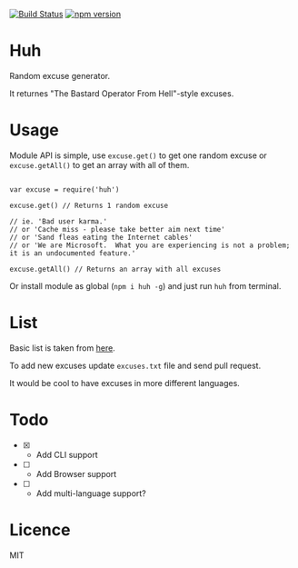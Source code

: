 [![Build Status](https://travis-ci.org/stojanovic/huh.svg)](https://travis-ci.org/stojanovic/huh)  [![npm version](https://badge.fury.io/js/huh.svg)](http://badge.fury.io/js/huh)

# Huh
Random excuse generator.

It returnes "The Bastard Operator From Hell"-style excuses.

# Usage

Module API is simple, use `excuse.get()` to get one random excuse or
`excuse.getAll()` to get an array with all of them.

```

var excuse = require('huh')

excuse.get() // Returns 1 random excuse

// ie. 'Bad user karma.'
// or 'Cache miss - please take better aim next time'
// or 'Sand fleas eating the Internet cables'
// or 'We are Microsoft.  What you are experiencing is not a problem; it is an undocumented feature.'

excuse.getAll() // Returns an array with all excuses

```

Or install module as global (`npm i huh -g`) and just run `huh` from terminal.

# List

Basic list is taken from [here](http://pages.cs.wisc.edu/~ballard/bofh/).

To add new excuses update `excuses.txt` file and send pull request.

It would be cool to have excuses in more different languages.

# Todo

- [x] - Add CLI support
- [ ] - Add Browser support
- [ ] - Add multi-language support?

# Licence

MIT
